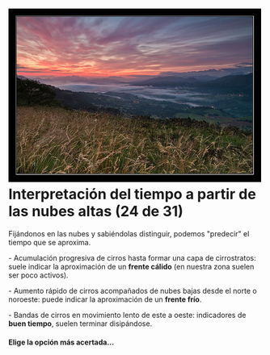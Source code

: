 # ![Nubes altas](img/7439501620_219735b458.jpg)Interpretación del tiempo a partir de las nubes altas (24 de 31)

Fijándonos en las nubes y sabiéndolas distinguir, podemos "predecir" el tiempo que se aproxima.

\- Acumulación progresiva de cirros hasta formar una capa de cirrostratos: suele indicar la aproximación de un **frente cálido** (en nuestra zona suelen ser poco activos).

\- Aumento rápido de cirros acompañados de nubes bajas desde el norte o noroeste: puede indicar la aproximación de un **frente frío**.

\- Bandas de cirros en movimiento lento de este a oeste: indicadores de **buen tiempo**, suelen terminar disipándose.

#### Elige la opción más acertada...  

